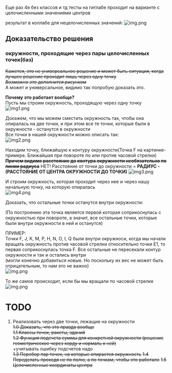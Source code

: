 Еще раз 4я без классов и тд
тесты на гитлабе проходит на варианте с целочисленными значениями центров

результат в коллабе для нецелочисленных значений:
![img.png](resourses/img.jpg)

  
  


## Доказательство решения

### окружности, проходящие через пары целочисленных точек(баз) 
~~Кажется, это не универсальное решение и может быть ситуация, когда лучшее решение проходит лишь через одну точку~~  
~~_Возможно это дополнится рисунком_~~  
А может и универсальное, видимо так попробую доказать это.

**Почему это работает вообще?**  
Пусть мы строим окружность, проходящую через одну точку
![img1.png](resourses/img1.jpg)

Докажем, что мы можем сместить окружность так, чтобы она опиралась на две точки, и при этом все те точки, которые были в окружности - останутся в окружности   
Все точки в нашей окружности можно описать так:  
![img2.png](resourses/img2.jpg)

Находим точку, ближайшую к контуру окружности(Точка F на картинке-примере. Ближайшая при повороте по или против часовой стрелки)  
~~__Причем видимо расстояние до контура окружности необязательно по линии радиуса__~~
НЕТ! Расстояние от точки до окружности = __РАДИУС - (РАССТОЯНИЕ ОТ ЦЕНТРА ОКРУЖНОСТИ ДО ТОЧКИ)__
![img3.png](resourses/img3.jpg)  
  
И строим окружность, которая проходит через нее и через нашу начальную точку, на которую опиралась  
![img4.png](resourses/img4.jpg)  
  
Доказать, что остальные точки останутся внутри окружности:  
  
(По построению эта точка является первой которая соприкоснулась с окружностью при повороте, а значит, все остальные точки, которые были внутри окружности в ней и останутся)  
  
ПРИМЕР:  
Точки F, J, K, M, P, H, N, O, I, Q были внутри окружноси, когда мы начали вращать окружность против часовой стрелки относительно точки E1, то первая соприкоснулась точка F. Все остальные не пересекали контур окружности и так и остались внутри  
(могли конечно добавиться новые. Но поскольку их вес не может быть отрицательным, то нам это не важно)  
![img.png](resourses/img5.jpg)  
  
То же самое происходит, если бы мы вращали по часовой стрелке  
![img.png](resourses/img6.jpg)  

  
# TODO
  
1. Реализовать через две точки, лежащие на окружности  
   ~~1.0 Доказать, что это правда вообще~~  
   ~~1.1 Классы точек, ракеты, зданий~~  
   ~~1.2 Функция подсчета суммы для конкретной окружности (решение геометрическое через хорду и нормаль к ней)~~  
   +учитывать ошибку подсчетов надо  
   ~~1.3 Перебор пар точек, на которые опирается окружность~~
   ~~1.4 Переделать проходя не по полю, а по точкам, чтобы это работало~~
   ~~1.5 Целочисленные координаты центра~~